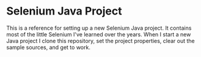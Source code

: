 # Selenium Java Project
This is a reference for setting up a new Selenium Java project. It
contains most of the little Selenium I've learned over the
years. When I start a new Java project I clone this repository,
set the project properties, clear out the sample sources, and
get to work.
